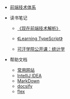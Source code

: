 * [前端技术体系](csii/Technology.md)

* 读书笔记
    
    * [《现在前端技术解析》](readlog/现在前端技术解析.md)
    * [《Learning TypeScript》](readlog/learningtypescript.md)
    
    * [可汗学院公开课：统计学](readlog/khstatistics.md)


* 帮助文档
    * [常用网站](help/utilweb.md)
    * [IntelliJ IDEA](help/intellijideahelp.md)
    * [MarkDown](help/markdownhelp.md)
    * [docsify](help/docsifyhelp.md)
    * [flex](help/flex.md)
